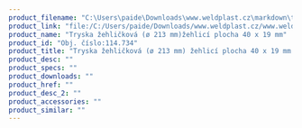 ```yaml
---
product_filename: "C:\Users\paide\Downloads\www.weldplast.cz\markdown\tryska-zehlickova-o-213-mm-zehlici-plocha-40-x-19-mm.md"
product_link: "file:/C:/Users/paide/Downloads/www.weldplast.cz/www.weldplast.cz/sk/tryska-zehlickova-o-213-mm-zehlici-plocha-40-x-19-mm"
product_name: "Tryska žehličková (ø 213 mm)žehlicí plocha 40 x 19 mm"
product_id: "Obj. číslo:114.734"
product_title: "Tryska žehličková (ø 213 mm) žehlicí plocha 40 x 19 mm | Weldplast"
product_desc: ""
product_specs: ""
product_downloads: ""
product_href: ""
product_desc_2: ""
product_accessories: ""
product_similar: ""
---
```

